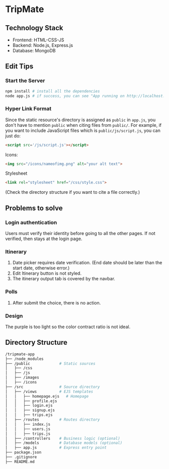 # TripMate

## Technology Stack
- Frontend: HTML-CSS-JS
- Backend: Node.js, Express.js
- Database: MongoDB

## Edit Tips
### Start the Server
``` bash
npm install # install all the dependencies
node app.js # if success, you can see "App running on http://localhost:8000"
```
### Hyper Link Format
Since the static resource's directory is assigned as `public` in `app.js`, you don't have to mention `public` when citing files from `public/`.
For example, if you want to include JavaScript files which is `public/js/script.js`, you can just do:
``` html 
<script src='/js/script.js'></script>
```
Icons:
``` html
<img src="/icons/nameofimg.png" alt="your alt text">
```
Stylesheet
``` html
<link rel="stylesheet" href="/css/style.css">
```
(Check the directory structure if you want to cite a file correctly.)

## Problems to solve
### Login authentication
Users must verify their identity before going to all the other pages. If not verified, then stays at the login page.

### Itinerary
1. Date picker requires date verification. (End date should be later than the start date, otherwise error.)
2. Edit Itinerary button is not styled. 
3. The itinerary output tab is covered by the navbar.

### Polls
1. After submit the choice, there is no action.

### Design
The purple is too light so the color contract ratio is not ideal.

## Directory Structure

``` bash
/tripmate-app
├── /node_modules
├── /public             # Static sources
│   ├── /css
│   ├── /js
│   ├── /images
│   ├── /icons
├── /src                # Source directory
│   ├── /views          # EJS templates
│   │   ├── homepage.ejs   # Homepage
│   │   ├── profile.ejs
│   │   ├── login.ejs
│   │   ├── signup.ejs
│   │   ├── trips.ejs
│   ├── /routes         # Routes directory
│   │   ├── index.js
│   │   ├── users.js
│   │   ├── trips.js
│   ├── /controllers    # Business logic (optional)
│   ├── /models         # Database models (optional)
│   ├── app.js          # Express entry point
├── package.json
├── .gitignore
├── README.md

```


